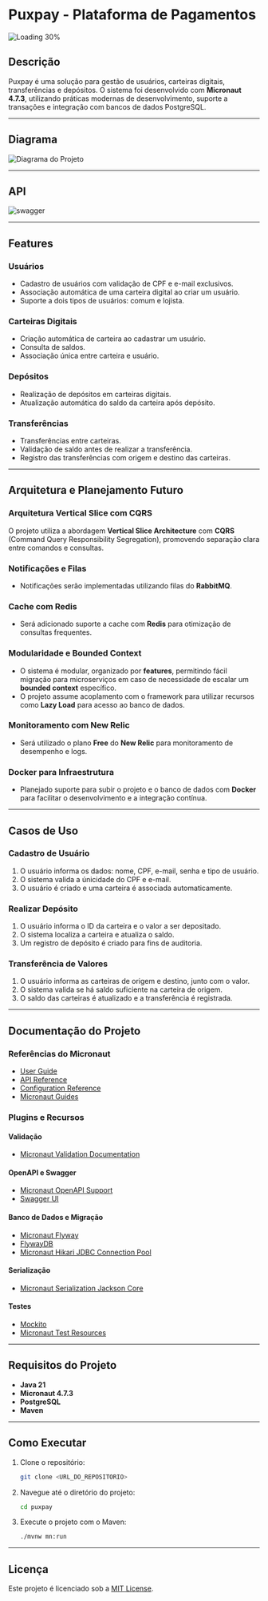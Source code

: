 # Puxpay - Plataforma de Pagamentos

![Loading 30%](https://progress-bar.dev/30/)

## Descrição
Puxpay é uma solução para gestão de usuários, carteiras digitais, transferências e depósitos. O sistema foi desenvolvido com **Micronaut 4.7.3**, utilizando práticas modernas de desenvolvimento, suporte a transações e integração com bancos de dados PostgreSQL.

---

## Diagrama
![Diagrama do Projeto](diagram.png)

---
## API
![swagger](swagger.png)

---

## Features

### Usuários
- Cadastro de usuários com validação de CPF e e-mail exclusivos.
- Associação automática de uma carteira digital ao criar um usuário.
- Suporte a dois tipos de usuários: comum e lojista.

### Carteiras Digitais
- Criação automática de carteira ao cadastrar um usuário.
- Consulta de saldos.
- Associação única entre carteira e usuário.

### Depósitos
- Realização de depósitos em carteiras digitais.
- Atualização automática do saldo da carteira após depósito.

### Transferências
- Transferências entre carteiras.
- Validação de saldo antes de realizar a transferência.
- Registro das transferências com origem e destino das carteiras.

---

## Arquitetura e Planejamento Futuro

### Arquitetura Vertical Slice com CQRS
O projeto utiliza a abordagem **Vertical Slice Architecture** com **CQRS** (Command Query Responsibility Segregation), promovendo separação clara entre comandos e consultas.

### Notificações e Filas
- Notificações serão implementadas utilizando filas do **RabbitMQ**.

### Cache com Redis
- Será adicionado suporte a cache com **Redis** para otimização de consultas frequentes.

### Modularidade e Bounded Context
- O sistema é modular, organizado por **features**, permitindo fácil migração para microserviços em caso de necessidade de escalar um **bounded context** específico.
- O projeto assume acoplamento com o framework para utilizar recursos como **Lazy Load** para acesso ao banco de dados.

### Monitoramento com New Relic
- Será utilizado o plano **Free** do **New Relic** para monitoramento de desempenho e logs.

### Docker para Infraestrutura
- Planejado suporte para subir o projeto e o banco de dados com **Docker** para facilitar o desenvolvimento e a integração contínua.

---

## Casos de Uso

### Cadastro de Usuário
1. O usuário informa os dados: nome, CPF, e-mail, senha e tipo de usuário.
2. O sistema valida a únicidade do CPF e e-mail.
3. O usuário é criado e uma carteira é associada automaticamente.

### Realizar Depósito
1. O usuário informa o ID da carteira e o valor a ser depositado.
2. O sistema localiza a carteira e atualiza o saldo.
3. Um registro de depósito é criado para fins de auditoria.

### Transferência de Valores
1. O usuário informa as carteiras de origem e destino, junto com o valor.
2. O sistema valida se há saldo suficiente na carteira de origem.
3. O saldo das carteiras é atualizado e a transferência é registrada.

---

## Documentação do Projeto

### Referências do Micronaut
- [User Guide](https://docs.micronaut.io/4.7.3/guide/index.html)
- [API Reference](https://docs.micronaut.io/4.7.3/api/index.html)
- [Configuration Reference](https://docs.micronaut.io/4.7.3/guide/configurationreference.html)
- [Micronaut Guides](https://guides.micronaut.io/index.html)

### Plugins e Recursos

#### Validação
- [Micronaut Validation Documentation](https://micronaut-projects.github.io/micronaut-validation/latest/guide/)

#### OpenAPI e Swagger
- [Micronaut OpenAPI Support](https://micronaut-projects.github.io/micronaut-openapi/latest/guide/index.html)
- [Swagger UI](https://swagger.io/tools/swagger-ui/)

#### Banco de Dados e Migração
- [Micronaut Flyway](https://micronaut-projects.github.io/micronaut-flyway/latest/guide/index.html)
- [FlywayDB](https://flywaydb.org/)
- [Micronaut Hikari JDBC Connection Pool](https://micronaut-projects.github.io/micronaut-sql/latest/guide/index.html#jdbc)

#### Serialização
- [Micronaut Serialization Jackson Core](https://micronaut-projects.github.io/micronaut-serialization/latest/guide/)

#### Testes
- [Mockito](https://site.mockito.org)
- [Micronaut Test Resources](https://micronaut-projects.github.io/micronaut-test-resources/latest/guide/)

---

## Requisitos do Projeto
- **Java 21**
- **Micronaut 4.7.3**
- **PostgreSQL**
- **Maven**

---

## Como Executar
1. Clone o repositório:
   ```bash
   git clone <URL_DO_REPOSITORIO>
   ```
2. Navegue até o diretório do projeto:
   ```bash
   cd puxpay
   ```
3. Execute o projeto com o Maven:
   ```bash
   ./mvnw mn:run
   ```

---

## Licença
Este projeto é licenciado sob a [MIT License](https://opensource.org/licenses/MIT).

